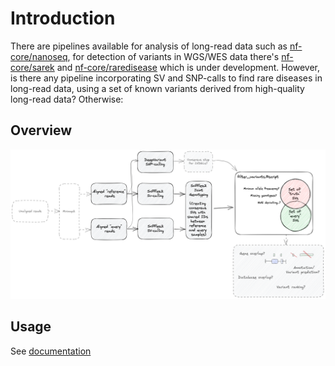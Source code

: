 # Introduction

There are pipelines available for analysis of long-read data such as [nf-core/nanoseq](https://nf-co.re/nanoseq), for detection of variants in WGS/WES data there's [nf-core/sarek](https://nf-co.re/nanoseq) and [nf-core/raredisease](https://nf-co.re/raredisease) which is under development. However, is there any pipeline incorporating SV and SNP-calls to find rare diseases in long-read data, using a set of known variants derived from high-quality long-read data? Otherwise: 

## Overview

![Pipeline Overview](docs/images/skierfe_concept.excalidraw.png "Pipeline Overview")

## Usage

See [documentation](docs)
